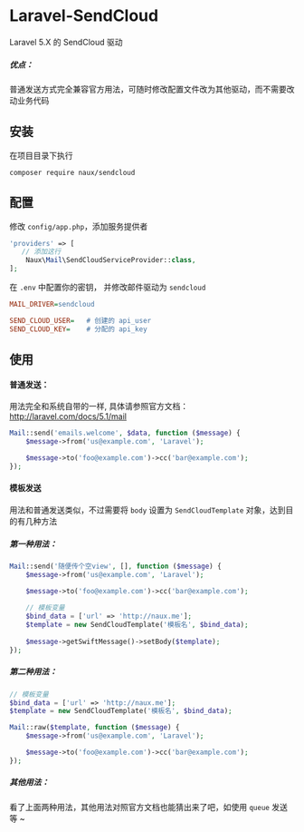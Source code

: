 # Laravel-SendCloud
Laravel 5.X 的 SendCloud 驱动

##### 优点：
普通发送方式完全兼容官方用法，可随时修改配置文件改为其他驱动，而不需要改动业务代码

## 安装

在项目目录下执行

```
composer require naux/sendcloud
```

## 配置

修改 `config/app.php`，添加服务提供者

```php
'providers' => [
   // 添加这行
    Naux\Mail\SendCloudServiceProvider::class,
];
```

在 `.env` 中配置你的密钥， 并修改邮件驱动为 `sendcloud`

```ini
MAIL_DRIVER=sendcloud

SEND_CLOUD_USER=   # 创建的 api_user
SEND_CLOUD_KEY=    # 分配的 api_key
```

## 使用

#### 普通发送：
用法完全和系统自带的一样, 具体请参照官方文档： http://laravel.com/docs/5.1/mail

```php
Mail::send('emails.welcome', $data, function ($message) {
    $message->from('us@example.com', 'Laravel');

    $message->to('foo@example.com')->cc('bar@example.com');
});
```

#### 模板发送
用法和普通发送类似，不过需要将 `body` 设置为 `SendCloudTemplate` 对象，达到目的有几种方法

##### 第一种用法： 

```php
Mail::send('随便传个空view', [], function ($message) {
    $message->from('us@example.com', 'Laravel');

    $message->to('foo@example.com')->cc('bar@example.com');
    
    // 模板变量
    $bind_data = ['url' => 'http://naux.me'];
    $template = new SendCloudTemplate('模板名', $bind_data);
    
    $message->getSwiftMessage()->setBody($template);
});
```

##### 第二种用法： 

```php
// 模板变量
$bind_data = ['url' => 'http://naux.me'];
$template = new SendCloudTemplate('模板名', $bind_data);

Mail::raw($template, function ($message) {
    $message->from('us@example.com', 'Laravel');

    $message->to('foo@example.com')->cc('bar@example.com');
});
```

##### 其他用法： 

看了上面两种用法，其他用法对照官方文档也能猜出来了吧，如使用 `queue` 发送等 ~

